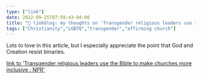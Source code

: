 ```yaml
---
type: ["link"]
date: 2022-09-25T07:59:43-04:00
title: "🔗 linkblog: my thoughts on 'Transgender religious leaders use the Bible to make churches more inclusive : NPR'"
tags: ["Christianity","LGBTQ","transgender","affirming church"]
---
```

Lots to love in this article, but I especially appreciate the point that God and Creation resist binaries.
 

[link to 'Transgender religious leaders use the Bible to make churches more inclusive : NPR'](https://www.npr.org/2022/09/25/1124101216/trans-religious-leaders-say-scripture-should-inspire-inclusive-congregations)
